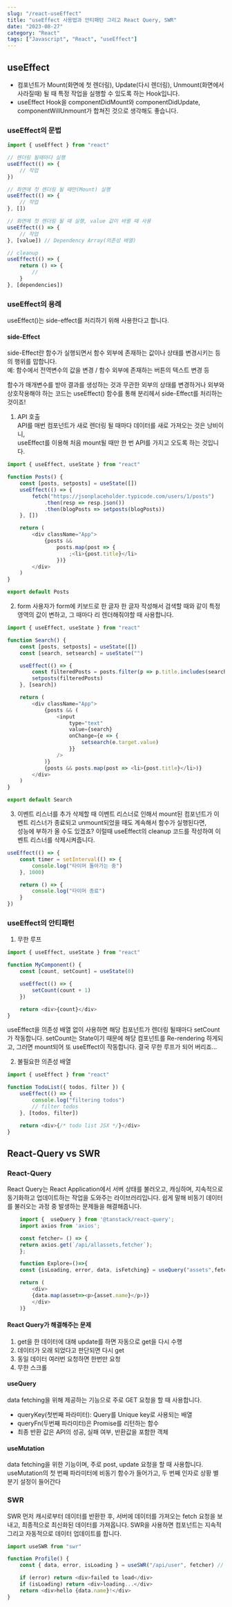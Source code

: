 ```yaml
---
slug: "/react-useEffect"
title: "useEffect 사용법과 안티패턴 그리고 React Query, SWR"
date: "2023-08-27"
category: "React"
tags: ["Javascript", "React", "useEffect"]
---
```


## useEffect

-   컴포넌트가 Mount(화면에 첫 렌더링), Update(다시 렌더링), Unmount(화면에서 사라질때) 될 때 특정 작업을 실행할 수 있도록 하는 Hook입니다.
-   useEffect Hook을 componentDidMount와 componentDidUpdate, componentWillUnmount가 합쳐진 것으로 생각해도 좋습니다.

### useEffect의 문법

```javascript
import { useEffect } from "react"

// 렌더링 될때마다 실행
useEffect(() => {
    // 작업
})

// 화면에 첫 렌더링 될 때만(Mount) 실행
useEffect(() => {
    // 작업
}, [])

// 화면에 첫 렌더링 될 때 실행, value 값이 바뀔 때 사용
useEffect(() => {
    // 작업
}, [value]) // Dependency Array(의존성 배열)

// cleanup
useEffect(() => {
    return () => {
        //
    }
}, [dependencies])
```

### useEffect의 용례

useEffect()는 side-effect를 처리하기 위해 사용한다고 합니다.

#### side-Effect

side-Effect란 함수가 실행되면서 함수 외부에 존재하는 값이나 상태를 변경시키는 등의 행위를 맙합니다.  
예: 함수에서 전역변수의 값을 변경 / 함수 외부에 존재하는 버튼의 텍스트 변경 등

함수가 매개변수를 받아 결과를 생성하는 것과 무관한 외부의 상태를 변경하거나 외부와 상호작용해야 하는 코드는 useEffect() 함수를 통해 분리헤서 side-Effect를 처리하는 것이죠!

1. API 호출  
   API를 매번 컴포넌트가 새로 렌더링 될 때마다 데이터를 새로 가져오는 것은 낭비이니,  
   useEffect를 이용해 처음 mount될 때만 한 번 API를 가지고 오도록 하는 것입니다.

```javascript
import { useEffect, useState } from "react"

function Posts() {
    const [posts, setposts] = useState([])
    useEffect(() => {
        fetch("https://jsonplaceholder.typicode.com/users/1/posts")
            .then(resp => resp.json())
            .then(blogPosts => setposts(blogPosts))
    }, [])

    return (
        <div className="App">
            {posts &&
                posts.map(post => {
                    ;<li>{post.title}</li>
                })}
        </div>
    )
}

export default Posts
```

2. form
   사용자가 form에 키보드로 한 글자 한 글자 작성해서 검색할 때와 같이 특정 영역의 값이 변하고,
   그 때마다 리 렌더해줘야할 때 사용합니다.

```javascript
import { useEffect, useState } from "react"

function Search() {
    const [posts, setposts] = useState([])
    const [search, setsearch] = useState("")

    useEffect(() => {
        const filteredPosts = posts.filter(p => p.title.includes(search))
        setposts(filteredPosts)
    }, [search])

    return (
        <div className="App">
            {posts && (
                <input
                    type="text"
                    value={search}
                    onChange={e => {
                        setsearch(e.target.value)
                    }}
                />
            )}
            {posts && posts.map(post => <li>{post.title}</li>)}
        </div>
    )
}

export default Search
```

3. 이벤트 리스너를 추가 삭제할 때
   이벤트 리스너로 인해서 mount된 컴포넌트가 이벤트 리스너가 종료되고 unmount되었을 때도 계속해서 함수가 실행된다면,  
   성능에 부하가 올 수도 있겠죠?
   이럴때 useEffect의 cleanup 코드를 작성하여 이벤트 리스너를 삭제시켜줍니다.

```javascript
useEffect(() => {
    const timer = setInterval(() => {
        console.log("타이머 돌아가는 중")
    }, 1000)

    return () => {
        console.log("타이머 종료")
    }
})
```

### useEffect의 안티패턴

1. 무한 루프

```javascript
import { useEffect, useState } from "react"

function MyComponent() {
    const [count, setCount] = useState(0)

    useEffect(() => {
        setCount(count + 1)
    })

    return <div>{count}</div>
}
```

useEffect을 의존성 배열 없이 사용하면 해당 컴포넌트가 렌더링 될때마다 setCount가 작동합니다.
setCount는 State이기 때문에 해당 컴포넌트를 Re-rendering 하게되고,
그러면 mount되어 또 useEffect이 작동합니다.
결국 무한 루프가 되어 버리죠...

2. 불필요한 의존성 배열

```javascript
import { useEffect } from "react"

function TodoList({ todos, filter }) {
    useEffect(() => {
        console.log("filtering todos")
        // filter todos
    }, [todos, filter])

    return <div>{/* todo list JSX */}</div>
}
```

## React-Query vs SWR

### React-Query

React Query는 React Application에서 서버 상태를 불러오고, 캐싱하며, 지속적으로 동기화하고 업데이트하는 작업을 도와주는 라이브러리입니다.
쉽게 말해 비동기 데이터를 불러오는 과정 중 발생하는 문제들을 해결해줍니다.

```javascript
    import {  useQuery } from '@tanstack/react-query';
    import axios from 'axios';

    const fetcher= () => {
    return axios.get(`/api/allassets,fetcher`);
    };

    function Explore=()=>{
    const {isLoading, error, data, isFetching} = useQuery("assets",fetcher);

    return (
        <div>
        {data.map(asset=><p>{asset.name}</p>)}
        </div>
    )}
```

#### React Query가 해결해주는 문제

1.  get을 한 데이터에 대해 update를 하면 자동으로 get을 다시 수행
2.  데이터가 오래 되었다고 판단되면 다시 get
3.  동일 데이터 여러번 요청하면 한번만 요청
4.  무한 스크롤

#### useQuery

data fetching을 위해 제공하는 기능으로 주로 GET 요청을 할 때 사용합니다.

-   queryKey(첫번째 파라미터): Query를 Unique key로 사용되는 배열
-   queryFn(두번째 파라미터)은 Promise를 리턴하는 함수
-   최종 반환 값은 API의 성공, 실패 여부, 반환값을 포함한 객체

#### useMutation

data fetching을 위한 기능이며, 주로 post, update 요청을 할 때 사용합니다.
useMutation의 첫 번째 파라미터에 비동기 함수가 들어가고, 두 번째 인자로 상황 별 분기 설정이 들어간다

### SWR

SWR 먼저 캐시로부터 데이터를 반환한 후, 서버에 데이터를 가져오는 fetch 요청을 보내고, 최종적으로 최신화된 데이터를 가져옵니다.
SWR을 사용하면 컴포넌트는 지속적 그리고 자동적으로 데이터 업데이트를 합니다.

```javascript
import useSWR from "swr"

function Profile() {
    const { data, error, isLoading } = useSWR("/api/user", fetcher) // key 문자열과 fetcher 함수

    if (error) return <div>failed to load</div>
    if (isLoading) return <div>loading...</div>
    return <div>hello {data.name}!</div>
}
```
